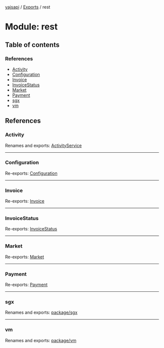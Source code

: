 [yajsapi](../README.md) / [Exports](../modules.md) / rest

# Module: rest

## Table of contents

### References

- [Activity](rest.md#activity)
- [Configuration](rest.md#configuration)
- [Invoice](rest.md#invoice)
- [InvoiceStatus](rest.md#invoicestatus)
- [Market](rest.md#market)
- [Payment](rest.md#payment)
- [sgx](rest.md#sgx)
- [vm](rest.md#vm)

## References

### Activity

Renames and exports: [ActivityService](../classes/rest_activity.activityservice.md)

___

### Configuration

Re-exports: [Configuration](../classes/rest_configuration.configuration.md)

___

### Invoice

Re-exports: [Invoice](../classes/rest_payment.invoice.md)

___

### InvoiceStatus

Re-exports: [InvoiceStatus](rest_payment.md#invoicestatus)

___

### Market

Re-exports: [Market](../classes/rest_market.market.md)

___

### Payment

Re-exports: [Payment](../classes/rest_payment.payment.md)

___

### sgx

Renames and exports: [package/sgx](package_sgx.md)

___

### vm

Renames and exports: [package/vm](package_vm.md)
